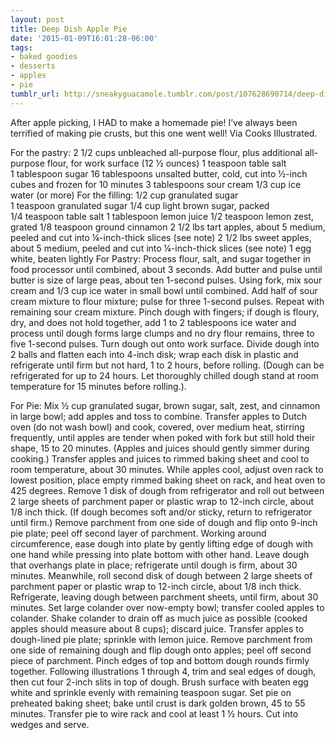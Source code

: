 ```yaml
---
layout: post
title: Deep Dish Apple Pie
date: '2015-01-09T16:01:28-06:00'
tags:
- baked goodies
- desserts
- apples
- pie
tumblr_url: http://sneakyguacamole.tumblr.com/post/107628690714/deep-dish-apple-pie
---
```

After apple picking, I HAD to make a homemade pie! I’ve always been terrified of making pie crusts, but this one went well! Via Cooks Illustrated.






For the pastry:
2 1/2 cups unbleached all-purpose flour, plus additional
all-purpose flour, for work surface (12 ½ ounces)
1 teaspoon table salt
1 tablespoon sugar
16 tablespoons unsalted butter, cold, cut into ½-inch cubes and frozen for 10 minutes
3 tablespoons sour cream
1/3 cup ice water (or more)
For the filling:
1/2 cup granulated sugar
1 teaspoon granulated sugar
1/4 cup light brown sugar, packed
1/4 teaspoon table salt
1 tablespoon lemon juice
1/2 teaspoon lemon zest, grated
1/8 teaspoon ground cinnamon
2 1/2 lbs tart apples, about 5 medium, peeled and cut into ¼-inch-thick slices (see note)
2 1/2 lbs sweet apples, about 5 medium, peeled and cut into ¼-inch-thick slices (see note)
1 egg white, beaten lightly
For Pastry: Process flour, salt, and sugar together in food processor until combined, about 3 seconds. Add butter and pulse until butter is size of large peas, about ten 1-second pulses.
Using fork, mix sour cream and 1/3 cup ice water in small bowl until combined. Add half of sour cream mixture to flour mixture; pulse for three 1-second pulses. Repeat with remaining sour cream mixture. Pinch dough with fingers; if dough is floury, dry, and does not hold together, add 1 to 2 tablespoons ice water and process until dough forms large clumps and no dry flour remains, three to five 1-second pulses.
Turn dough out onto work surface. Divide dough into 2 balls and flatten each into 4-inch disk; wrap each disk in plastic and refrigerate until firm but not hard, 1 to 2 hours, before rolling. (Dough can be refrigerated for up to 24 hours. Let thoroughly chilled dough stand at room temperature for 15 minutes before rolling.).



For Pie: Mix ½ cup granulated sugar, brown sugar, salt, zest, and cinnamon in large bowl; add apples and toss to combine. Transfer apples to Dutch oven (do not wash bowl) and cook, covered, over medium heat, stirring frequently, until apples are tender when poked with fork but still hold their shape, 15 to 20 minutes. (Apples and juices should gently simmer during cooking.) Transfer apples and juices to rimmed baking sheet and cool to room temperature, about 30 minutes. While apples cool, adjust oven rack to lowest position, place empty rimmed baking sheet on rack, and heat oven to 425 degrees.
Remove 1 disk of dough from refrigerator and roll out between 2 large sheets of parchment paper or plastic wrap to 12-inch circle, about 1/8 inch thick. (If dough becomes soft and/or sticky, return to refrigerator until firm.) Remove parchment from one side of dough and flip onto 9-inch pie plate; peel off second layer of parchment. Working around circumference, ease dough into plate by gently lifting edge of dough with one hand while pressing into plate bottom with other hand. Leave dough that overhangs plate in place; refrigerate until dough is firm, about 30 minutes.
Meanwhile, roll second disk of dough between 2 large sheets of parchment paper or plastic wrap to 12-inch circle, about 1/8 inch thick. Refrigerate, leaving dough between parchment sheets, until firm, about 30 minutes.
Set large colander over now-empty bowl; transfer cooled apples to colander. Shake colander to drain off as much juice as possible (cooked apples should measure about 8 cups); discard juice. Transfer apples to dough-lined pie plate; sprinkle with lemon juice.
Remove parchment from one side of remaining dough and flip dough onto apples; peel off second piece of parchment. Pinch edges of top and bottom dough rounds firmly together. Following illustrations 1 through 4, trim and seal edges of dough, then cut four 2-inch slits in top of dough. Brush surface with beaten egg white and sprinkle evenly with remaining teaspoon sugar.
Set pie on preheated baking sheet; bake until crust is dark golden brown, 45 to 55 minutes. Transfer pie to wire rack and cool at least 1 ½ hours. Cut into wedges and serve.

